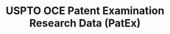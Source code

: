---
layout: default
bigquery: https://console.cloud.google.com/bigquery?p=patents-public-data&d=uspto_oce_pair&page=dataset
citation: 'Graham, S. Marco, A., and Miller, A. (2015). “The USPTO Patent Examination
  Research Dataset: A Window on the Process of Patent Examination.”'
contributors: Graham, S. Marco, A., Miller, A.
cost: None
description: The latest version of PatEx (referred to below as the 2020 release) contains
  detailed information on nearly 11.9 million publicly-viewable provisional and non-provisional
  patent applications to the USPTO and over 4.6 million Patent Cooperation Treaty
  (PCT) applications. It is based on data that OCE downloaded from the Patent Examination
  Data System (PEDS) in April, 2021. The PEDS data are sourced from Public PAIR. The
  first time that OCE used PEDS as the basis of PatEx was for the 2019 release. We
  took the PEDS data and organized it into the familiar PatEx data files, which are
  based on the organization of the Public PAIR portal. The data files include information
  on each application’s characteristics, prosecution history, continuation history,
  claims of foreign priority, patent term adjustment history, publication history,
  and correspondence address information.
documentation: 'For the 2019 and later releases, new technical documentation is available
  https://www.uspto.gov/sites/default/files/documents/PatEx-2019-Technical-Doc.pdf


  A document describing the 2014-2017 data sets is available and can be cited as:
  Graham, Stuart J.H. and Marco, Alan C. and Miller, Richard, The USPTO Patent Examination
  Research Dataset: A Window on the Process of Patent Examination (November 30, 2015).
  Available at SSRN: https://ssrn.com/abstract=2702637.'
last_edit: Mon, 04 Apr 2022 19:06:22 GMT
location: https://www.uspto.gov/ip-policy/economic-research/research-datasets/patent-examination-research-dataset-public-pair
maintained_by: EconomicsData@uspto.gov
related_publications: https://ssrn.com/abstract=29956744, https://ssrn.com/abstract=2702637
schema_fields: '[''inventor_name_middle'', ''atty_docket_number'', ''file_location_date'',
  ''appl_status_code'', ''inventor_rank'', ''application_number'', ''correspondence_country_name'',
  ''inventor_name_first'', ''wipo_pub_number'', ''earliest_pgpub_number'', ''examiner_name_middle'',
  ''parent_application_number'', ''small_entity_indicator'', ''examiner_art_unit'',
  ''aia_first_to_file'', ''invention_title'', ''inventor_country_name'', ''correspondence_street_line_2'',
  ''parent_country_code'', ''uspc_class'', ''application_number_pair'', ''recorded_date'',
  ''patent_issue_date'', ''examiner_id'', ''examiner_name_last'', ''event_code'',
  ''uspc_subclass'', ''customer_number'', ''invention_subject_matter'', ''inventor_address_type'',
  ''correspondence_name_line_2'', ''confirm_number'', ''continuation_type'', ''foreign_parent_id'',
  ''foreign_parent_date'', ''event_description'', ''correspondence_country_code'',
  ''inventor_name_last'', ''status_description'', ''appl_status_date'', ''correspondence_street_line_1'',
  ''earliest_pgpub_date'', ''inventor_country_code'', ''file_location'', ''sequence_number'',
  ''patent_number'', ''inventor_region_code'', ''parent_country'', ''correspondence_name_line_1'',
  ''correspondence_postal_code'', ''disposal_type'', ''abandon_date'', ''status_code'',
  ''correspondence_region_name'', ''parent_filing_date'', ''correspondence_region_code'',
  ''child_application_number'', ''correspondence_city'', ''filing_date'', ''child_filing_date'',
  ''wipo_pub_date'', ''examiner_name_first'', ''application_type'']'
shortname: patex
tags:
- patents
- legal
- history
terms_of_use: 'USPTO’s online databases are not designed or intended to be a source
  for bulk downloads of USPTO data when accessed through the website’s interfaces.
  Individuals, companies, IP addresses, or blocks of IP addresses who, in effect,
  deny or decrease service by generating unusually high numbers of database accesses
  (searches, pages, or hits), whether generated manually or in an automated fashion,
  may be denied access to USPTO servers without notice.


  Bulk data products may be separately obtained from the USPTO, either for free or
  at the cost of dissemination. For details, see information on Electronic Bulk Data
  Products: https://www.uspto.gov/learning-and-resources/electronic-bulk-data-products'
title: USPTO OCE Patent Examination Research Data (PatEx)
uuid: 4342caa7-23af-420c-b2f6-6088f133df6a
---